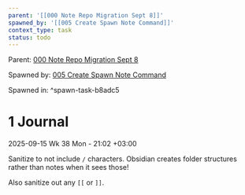 ```yaml
---
parent: '[[000 Note Repo Migration Sept 8]]'
spawned_by: '[[005 Create Spawn Note Command]]'
context_type: task
status: todo
---
```


Parent: [000 Note Repo Migration Sept 8](../000%20Note%20Repo%20Migration%20Sept%208.md)

Spawned by: [005 Create Spawn Note Command](005%20Create%20Spawn%20Note%20Command.md)

Spawned in: [<a name="spawn-task-b8adc5" />^spawn-task-b8adc5](005%20Create%20Spawn%20Note%20Command.md#spawn-task-b8adc5)

# 1 Journal

2025-09-15 Wk 38 Mon - 21:02 +03:00

Sanitize to not include `/` characters. Obsidian creates folder structures rather than notes when it sees those!

Also sanitize out any `[[` or `]]`.
